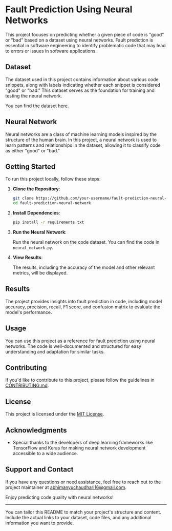 # Fault Prediction Using Neural Networks

This project focuses on predicting whether a given piece of code is "good" or "bad" based on a dataset using neural networks. Fault prediction is essential in software engineering to identify problematic code that may lead to errors or issues in software applications.

## Dataset

The dataset used in this project contains information about various code snippets, along with labels indicating whether each snippet is considered "good" or "bad." This dataset serves as the foundation for training and testing the neural network.

You can find the dataset [here](https://link-to-your-dataset).

## Neural Network

Neural networks are a class of machine learning models inspired by the structure of the human brain. In this project, a neural network is used to learn patterns and relationships in the dataset, allowing it to classify code as either "good" or "bad."

## Getting Started

To run this project locally, follow these steps:

1. **Clone the Repository**:

   ```bash
   git clone https://github.com/your-username/fault-prediction-neural-network.git
   cd fault-prediction-neural-network
   ```

2. **Install Dependencies**:

   ```bash
   pip install -r requirements.txt
   ```

3. **Run the Neural Network**:

   Run the neural network on the code dataset. You can find the code in `neural_network.py`.

4. **View Results**:

   The results, including the accuracy of the model and other relevant metrics, will be displayed.

## Results

The project provides insights into fault prediction in code, including model accuracy, precision, recall, F1 score, and confusion matrix to evaluate the model's performance.

## Usage

You can use this project as a reference for fault prediction using neural networks. The code is well-documented and structured for easy understanding and adaptation for similar tasks.

## Contributing

If you'd like to contribute to this project, please follow the guidelines in [CONTRIBUTING.md](CONTRIBUTING.md).

## License

This project is licensed under the [MIT License](LICENSE.md).

## Acknowledgments

- Special thanks to the developers of deep learning frameworks like TensorFlow and Keras for making neural network development accessible to a wide audience.

## Support and Contact

If you have any questions or need assistance, feel free to reach out to the project maintainer at [abhimanyuchaudhari16@gmail.com](mailto:abhimanyuchaudhari16@gmail.com).

Enjoy predicting code quality with neural networks!

---

You can tailor this README to match your project's structure and content. Include the actual links to your dataset, code files, and any additional information you want to provide.
